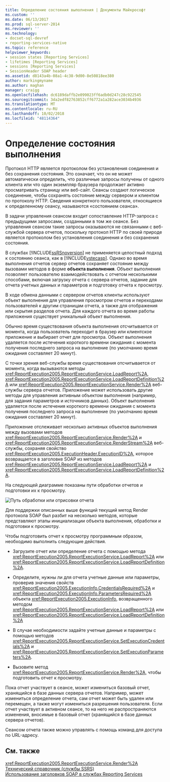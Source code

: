 ```yaml
---
title: Определение состояния выполнения | Документы Майкрософт
ms.custom: ''
ms.date: 06/13/2017
ms.prod: sql-server-2014
ms.reviewer: ''
ms.technology:
- docset-sql-devref
- reporting-services-native
ms.topic: reference
helpviewer_keywords:
- session states [Reporting Services]
- lifetimes [Reporting Services]
- sessions [Reporting Services]
- SessionHeader SOAP header
ms.assetid: d8143a4b-08a1-4c38-9d00-8e50818ee380
author: markingmyname
ms.author: maghan
manager: craigg
ms.openlocfilehash: dc6189daffb2e099023ff6adb0d247c28c922545
ms.sourcegitcommit: 3da2edf82763852cff6772a1a282ace3034b4936
ms.translationtype: MT
ms.contentlocale: ru-RU
ms.lasthandoff: 10/02/2018
ms.locfileid: "48114364"
---
```

# <a name="identifying-execution-state"></a>Определение состояния выполнения
  Протокол HTTP является протоколом без установления соединения и без сохранения состояния. Это означает, что он не может автоматически определить, что различные запросы получены от одного клиента или что один экземпляр браузера продолжает активно просматривать страницу или веб-сайт. Сеансы создают логическое соединение, чтобы сохранять состояние между сервером и клиентом по протоколу HTTP. Сведения конкретного пользователя, относящиеся к определенному сеансу, называются «состоянием сеанса».  
  
 В задачи управления сеансом входит сопоставление HTTP-запроса с предыдущими запросами, созданными в том же сеансе. Без управления сеансом такие запросы оказываются не связанными с веб-службой сервера отчетов, поскольку протокол HTTP по своей природе является протоколом без установления соединения и без сохранения состояния.  
  
 В службах [!INCLUDE[ssRSnoversion](../../includes/ssrsnoversion-md.md)] не применяется целостный подход к состоянию сеанса, как в [!INCLUDE[vstecasp](../../includes/vstecasp-md.md)]. Однако во время выполнения отчетов сервер отчетов сохраняет состояние между вызовами методов в форме **объекта выполнения**. Объект выполнения позволяет пользователю взаимодействовать с отчетом несколькими способами, включая загрузку отчета с сервера отчетов, задание для отчета учетных данных и параметров и подготовку отчета к просмотру.  
  
 В ходе обмена данными с сервером отчетов клиенты используют объект выполнения для управления просмотром отчетов и переходами пользователей к другим страницам отчета, а также для отображения или скрытия разделов отчета. Для каждого отчета во время работы приложения существует уникальный объект выполнения.  
  
 Обычно время существования объекта выполнения отсчитывается от момента, когда пользователь переходит в браузер или клиентское приложение и выбирает отчет для просмотра. Объект выполнения удаляется после истечения короткого времени ожидания с момента получения последнего запроса на выполнение (по умолчанию время ожидания составляет 20 минут).  
  
 С точки зрения веб-службы время существования отсчитывается от момента, когда вызываются методы <xref:ReportExecution2005.ReportExecutionService.LoadReport%2A>, <xref:ReportExecution2005.ReportExecutionService.LoadReportDefinition%2A> или <xref:ReportExecution2005.ReportExecutionService.Render%2A> веб-службы сервера отчетов. Приложение может использовать другие методы для управления активным объектом выполнения (например, для задания параметров и источников данных). Объект выполнения удаляется после истечения короткого времени ожидания с момента получения последнего запроса на выполнение (по умолчанию время ожидания составляет 20 минут).  
  
 Приложение отслеживает несколько активных объектов выполнения между вызовами методов <xref:ReportExecution2005.ReportExecutionService.Render%2A> и <xref:ReportExecution2005.ReportExecutionService.RenderStream%2A> веб-службы, сохраняя свойство <xref:ReportExecution2005.ExecutionHeader.ExecutionID%2A>, которое возвращается в заголовке SOAP из методов <xref:ReportExecution2005.ReportExecutionService.LoadReport%2A> и <xref:ReportExecution2005.ReportExecutionService.LoadReportDefinition%2A>.  
  
 На следующей диаграмме показаны пути обработки отчетов и подготовки их к просмотру.  
  
 ![Путь обработки или отрисовки отчета](../../../2014/reporting-services/media/rs-render-process-diagram.gif "Путь обработки или отрисовки отчета")  
  
 Для поддержки описанных выше функций текущий метод Render протокола SOAP был разбит на несколько методов, которые представляют этапы инициализации объекта выполнения, обработки и подготовки к просмотру.  
  
 Чтобы подготовить отчет к просмотру программным образом, необходимо выполнить следующие действия.  
  
-   Загрузите отчет или определение отчета с помощью метода <xref:ReportExecution2005.ReportExecutionService.LoadReport%2A> или <xref:ReportExecution2005.ReportExecutionService.LoadReportDefinition%2A>.  
  
-   Определите, нужны ли для отчета учетные данные или параметры, проверив значения свойств <xref:ReportExecution2005.ExecutionInfo.CredentialsRequired%2A> и <xref:ReportExecution2005.ExecutionInfo.ParametersRequired%2A> объекта <xref:ReportExecution2005.ExecutionInfo>, возвращенного методом <xref:ReportExecution2005.ReportExecutionService.LoadReport%2A> или <xref:ReportExecution2005.ReportExecutionService.LoadReportDefinition%2A>  
  
-   В случае необходимости задайте учетные данные и параметры с помощью методов <xref:ReportExecution2005.ReportExecutionService.SetExecutionCredentials%2A> и <xref:ReportExecution2005.ReportExecutionService.SetExecutionParameters%2A>.  
  
-   Вызовите метод <xref:ReportExecution2005.ReportExecutionService.Render%2A>, чтобы подготовить отчет к просмотру.  
  
 Пока отчет участвует в сеансе, может измениться базовый отчет, хранящийся в базе данных сервера отчетов. Например, может измениться определение отчета, сам отчет может быть удален или перемещен, а также могут измениться разрешения пользователя. Если отчет участвует в активном сеансе, то на него не распространяются изменения, вносимые в базовый отчет (хранящийся в базе данных сервера отчетов).  
  
 Сеансом отчета также можно управлять с помощь команд для доступа по URL-адресу.  
  
## <a name="see-also"></a>См. также  
 <xref:ReportExecution2005.ReportExecutionService.Render%2A>   
 [Технический справочник (службы SSRS)](../../../2014/reporting-services/technical-reference-ssrs.md)   
 [Использование заголовков SOAP в службах Reporting Services](../report-server-web-service-net-framework-soap-headers/using-reporting-services-soap-headers.md)  
  
  
